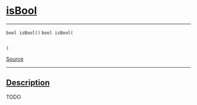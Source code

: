 
<h1 id="is-bool">
 <a href="#/api/json/isBool" class="anchor">
   <span>isBool</span>
  </a>
</h1>

<div class="signature">

<hr>

  <div class="definition-container">
    <div class="definition">
      <code class="desktop-only"><span class="token keyword">bool</span> isBool()</code>
      <code class="mobile-only"><span class="token keyword">bool</span> isBool(
    
)</code>
      <div class="flex-spacing"></div>
      <a href="https://github.com/libocca/occa/blob/628fed0f/include/occa/types/json.hpp#L474" target="_blank">Source</a>
    </div>
    
  </div>

  <hr>
</div>


<h2 id="description">
 <a href="#/api/json/isBool?id=description" class="anchor">
   <span>Description</span>
  </a>
</h2>

TODO
